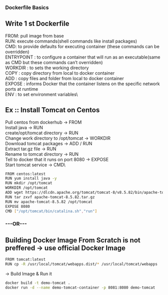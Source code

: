### Dockerfile Basics

## Write 1 st Dockerfile
FROM: pull image from base\
RUN: execute commands(shell commands like install packages)\
CMD: to provide defaults for executing container (these commands can be overridden)\
ENTRYPOINT : to configure a container that will run as an executable(same as CMD but these commands can’t overridden)\
WORKDIR : to sets the working directory\
COPY : copy directory from local to docker container\
ADD : copy files and folder from local to docker container\
EXPOSE : informs Docker that the container listens on the specific network ports at runtime\
ENV : to set environment variables\
## Ex :: Install Tomcat on Centos
Pull centos from dockerhub  → FROM\
Install java → RUN\
create/opt/tomcat directory → RUN\
Change work directory to /opt/tomcat → WORKDIR\
Download tomcat packages → ADD / RUN\
Extract tar.gz file → RUN\
Rename to tomcat directory → RUN\
Tell to docker that it runs on port 8080 → EXPOSE\
Start tomcat service → CMD\
```bash
FROM centos:latest
RUN yum install java -y
RUN mkdir /opt/tomcat
WORKDIR /opt/tomcat
ADD wget https://dlcdn.apache.org/tomcat/tomcat-8/v8.5.82/bin/apache-tomcat-8.5.82.tar.gz
RUN tar zxvf apache-tomcat-8.5.82.tar.gz
RUN mv apache-tomcat-8.5.82 /opt/tomcat
EXPOSE 8080
CMD ["/opt/tomcat/bin/catalina.sh","run"]
```
### ---OR---
## Building Docker Image From Scratch is not preffered → use official Docker Image
```bash
FROM tomcat:latest
RUN cp -R /usr/local/tomcat/webapps.dist/* /usr/local/tomcat/webapps
```
→ Build Image & Run it
```bash
docker build -t demo-tomcat .
docker run -d --name demo-tomcat-container -p 8081:8080 demo-tomcat
```